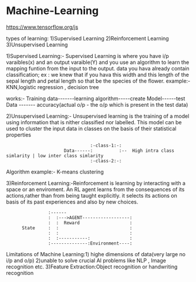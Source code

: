 # Machine-Learning

https://www.tensorflow.org/js


types of learning:
1)Supervised Learning
2)Reinforcement Learning
3)Unsupervised Learning

1)Supervised Learning:-  Supervised Learning is where you have i/p varaibles(x) and an output varaible(Y) and you use an algorithm 
                        to learn the mapping funtion from the input to the output.
                        data you hava already contain classification;
                        ex : we knew that if you hava this width and this length of the sepal length and petal length so that be the species of the flower.
example:- KNN,logistic regression , decision tree

works:- Training data-------learning algorithm-----create Model------test Data ------- accuracy(actual o/p - the o/p which is present in the test data)
                 
                 
 
 2)Unsupervised Learning:- Unsupervised learning is the training of a model using information that is nither classified nor labelled.
                          This model can be used to cluster the input data in classes on the basis of their statistical properties
                          
                          
                                    :-class-1:-:
                          Data------:          :--  High intra class simlarity | low inter class simlarity
                                    :-class-2:-:
                                    

Algorithm example:- K-means clustering






3)Reinforcement Learning:-Reinforcement is learning by interacting with a space or an enviroment.
                          An RL agent learns from the consequences of its actions,rather than from being taught explicitly.
                          it selects its actions on basis of its past experiences and also by new choices.
                          
                    :------     
                    :  :--->AGENT------------------:
                    :  :  Reward                   :
          State     :  :                           :
                    :  :                           :
                    :  :-----------:               :
                    :--------------:Environment----:               
                          
                          
                          
                          
  
  Limitations of Machine Learning:1) highe dimensions of data(very large no i/p and o/p)
                                  2)unable to solve crucial AI problems like NLP , Image recognition etc.
                                  3)Feature Extraction:Object recognition or handwriting recognition
 
 
 
                          
                          
                          
                          
